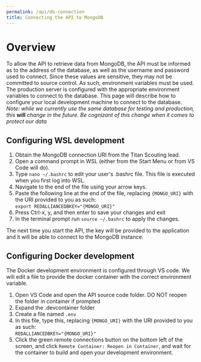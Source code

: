 ```yaml
---
permalink: /api/db-connection
title: Connecting the API to MongoDB
---
```


# Overview 
To allow the API to retrieve data from MongoDB, the API must be informed as to the address of the database, as well as the username and password used to connect. Since these values are sensitive, they may not be committed to source control. As such, environment variables must be used. The production server is configured with the appropriate environment variables to connect to the database. This page will describe how to configure your local development machine to connect to the database.
*Note: while we currently use the same database for testing and production, this* **will** *change in the future. Be cognizant of this change when it comes to protect our data*

## Configuring WSL development
  1. Obtain the MongoDB connection URI from the Titan Scouting lead.
  2. Open a command prompt in WSL (either from the Start Menu or from VS Code will do). 
  3. Type `nano ~/.bashrc` to edit your user's .bashrc file. This file is executed when you first log into WSL. 
  4. Navigate to the end of the file using your arrow keys.
  5. Paste the following line at the end of the file, replacing `{MONGO_URI}` with the URI provided to you as such:  
    ```export REDALLIANCEDBKEY="{MONGO_URI}"```
  6. Press Ctrl-x, y, and then enter to save your changes and exit
  7. In the terminal prompt run `source ~/.bashrc` to apply the changes. 

The next time you start the API, the key will be provided to the application and it will be able to connect to the MongoDB instance.

## Configuring Docker development
The Docker development environment is configured through VS code. We will edit a file to provide the docker container with the correct environment variable. 
  1. Open VS Code and open the API source code folder. DO NOT reopen the folder in container if prompted
  2. Expand the .devcontainer folder
  3. Create a file named `.env`
  4. In this file, type this, replacing `{MONGO_URI}` with the URI provided to you as such:  
    ```REDALLIANCEDBKEY="{MONGO_URI}"```
  5. Click the green remote connections button on the bottom left of the screen, and click `Remote Container: Reopen in Container`, and wait for the container to build and open your development environment.
